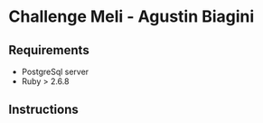 # Challenge Meli - Agustin Biagini

## Requirements

 - PostgreSql server
 - Ruby > 2.6.8

## Instructions

 